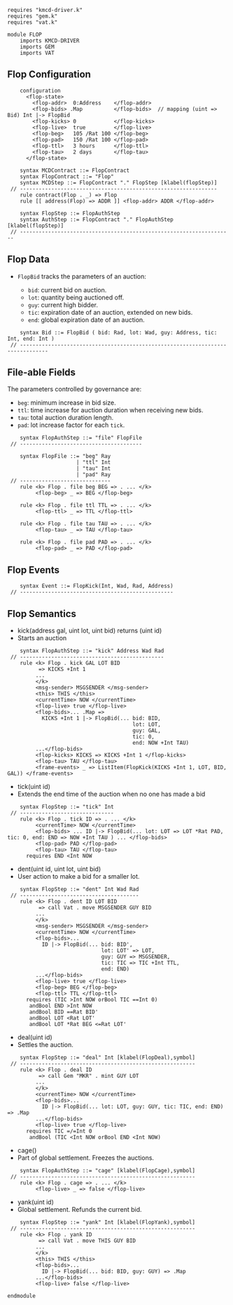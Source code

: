 ```k
requires "kmcd-driver.k"
requires "gem.k"
requires "vat.k"

module FLOP
    imports KMCD-DRIVER
    imports GEM
    imports VAT
```

Flop Configuration
------------------

```k
    configuration
      <flop-state>
        <flop-addr>  0:Address    </flop-addr>
        <flop-bids> .Map          </flop-bids>  // mapping (uint => Bid) Int |-> FlopBid
        <flop-kicks> 0            </flop-kicks>
        <flop-live>  true         </flop-live>
        <flop-beg>   105 /Rat 100 </flop-beg>
        <flop-pad>   150 /Rat 100 </flop-pad>
        <flop-ttl>   3 hours      </flop-ttl>
        <flop-tau>   2 days       </flop-tau>
      </flop-state>
```

```k
    syntax MCDContract ::= FlopContract
    syntax FlopContract ::= "Flop"
    syntax MCDStep ::= FlopContract "." FlopStep [klabel(flopStep)]
 // ---------------------------------------------------------------
    rule contract(Flop . _) => Flop
    rule [[ address(Flop) => ADDR ]] <flop-addr> ADDR </flop-addr>

    syntax FlopStep ::= FlopAuthStep
    syntax AuthStep ::= FlopContract "." FlopAuthStep [klabel(flopStep)]
 // --------------------------------------------------------------------
```

Flop Data
---------

-   `FlopBid` tracks the parameters of an auction:

    -   `bid`: current bid on auction.
    -   `lot`: quantity being auctioned off.
    -   `guy`: current high bidder.
    -   `tic`: expiration date of an auction, extended on new bids.
    -   `end`: global expiration date of an auction.

```k
    syntax Bid ::= FlopBid ( bid: Rad, lot: Wad, guy: Address, tic: Int, end: Int )
 // -------------------------------------------------------------------------------
```

File-able Fields
----------------

The parameters controlled by governance are:

-   `beg`: minimum increase in bid size.
-   `ttl`: time increase for auction duration when receiving new bids.
-   `tau`: total auction duration length.
-   `pad`: lot increase factor for each `tick`.

```k
    syntax FlopAuthStep ::= "file" FlopFile
 // ---------------------------------------

    syntax FlopFile ::= "beg" Ray
                      | "ttl" Int
                      | "tau" Int
                      | "pad" Ray
 // -----------------------------
    rule <k> Flop . file beg BEG => . ... </k>
         <flop-beg> _ => BEG </flop-beg>

    rule <k> Flop . file ttl TTL => . ... </k>
         <flop-ttl> _ => TTL </flop-ttl>

    rule <k> Flop . file tau TAU => . ... </k>
         <flop-tau> _ => TAU </flop-tau>

    rule <k> Flop . file pad PAD => . ... </k>
         <flop-pad> _ => PAD </flop-pad>
```

Flop Events
-----------

```k
    syntax Event ::= FlopKick(Int, Wad, Rad, Address)
 // -------------------------------------------------
```

Flop Semantics
--------------

- kick(address gal, uint lot, uint bid) returns (uint id)
- Starts an auction

```k
    syntax FlopAuthStep ::= "kick" Address Wad Rad
 // ----------------------------------------------
    rule <k> Flop . kick GAL LOT BID
          => KICKS +Int 1
         ...
         </k>
         <msg-sender> MSGSENDER </msg-sender>
         <this> THIS </this>
         <currentTime> NOW </currentTime>
         <flop-live> true </flop-live>
         <flop-bids>... .Map =>
           KICKS +Int 1 |-> FlopBid(... bid: BID,
                                        lot: LOT,
                                        guy: GAL,
                                        tic: 0,
                                        end: NOW +Int TAU)
         ...</flop-bids>
         <flop-kicks> KICKS => KICKS +Int 1 </flop-kicks>
         <flop-tau> TAU </flop-tau>
         <frame-events> _ => ListItem(FlopKick(KICKS +Int 1, LOT, BID, GAL)) </frame-events>
```

- tick(uint id)
- Extends the end time of the auction when no one has made a bid

```k
    syntax FlopStep ::= "tick" Int
 // ------------------------------
    rule <k> Flop . tick ID => . ... </k>
         <currentTime> NOW </currentTime>
         <flop-bids> ... ID |-> FlopBid(... lot: LOT => LOT *Rat PAD, tic: 0, end: END => NOW +Int TAU ) ... </flop-bids>
         <flop-pad> PAD </flop-pad>
         <flop-tau> TAU </flop-tau>
      requires END <Int NOW
```

- dent(uint id, uint lot, uint bid)
- User action to make a bid for a smaller lot.

```k
    syntax FlopStep ::= "dent" Int Wad Rad
 // --------------------------------------
    rule <k> Flop . dent ID LOT BID
          => call Vat . move MSGSENDER GUY BID
         ...
         </k>
         <msg-sender> MSGSENDER </msg-sender>
         <currentTime> NOW </currentTime>
         <flop-bids>...
           ID |-> FlopBid(... bid: BID',
                              lot: LOT' => LOT,
                              guy: GUY => MSGSENDER,
                              tic: TIC => TIC +Int TTL,
                              end: END)
         ...</flop-bids>
         <flop-live> true </flop-live>
         <flop-beg> BEG </flop-beg>
         <flop-ttl> TTL </flop-ttl>
      requires (TIC >Int NOW orBool TIC ==Int 0)
       andBool END >Int NOW
       andBool BID ==Rat BID'
       andBool LOT <Rat LOT'
       andBool LOT *Rat BEG <=Rat LOT'
```

- deal(uint id)
- Settles the auction.

```k
    syntax FlopStep ::= "deal" Int [klabel(FlopDeal),symbol]
 // --------------------------------------------------------
    rule <k> Flop . deal ID
          => call Gem "MKR" . mint GUY LOT
         ...
         </k>
         <currentTime> NOW </currentTime>
         <flop-bids>...
           ID |-> FlopBid(... lot: LOT, guy: GUY, tic: TIC, end: END) => .Map
         ...</flop-bids>
         <flop-live> true </flop-live>
      requires TIC =/=Int 0
       andBool (TIC <Int NOW orBool END <Int NOW)
```

- cage()
- Part of global settlement. Freezes the auctions.

```k
    syntax FlopAuthStep ::= "cage" [klabel(FlopCage),symbol]
 // --------------------------------------------------------
    rule <k> Flop . cage => . ... </k>
         <flop-live> _ => false </flop-live>
```

- yank(uint id)
- Global settlement. Refunds the current bid.

```k
    syntax FlopStep ::= "yank" Int [klabel(FlopYank),symbol]
 // --------------------------------------------------------
    rule <k> Flop . yank ID
          => call Vat . move THIS GUY BID
         ...
         </k>
         <this> THIS </this>
         <flop-bids>...
           ID |-> FlopBid(... bid: BID, guy: GUY) => .Map
         ...</flop-bids>
         <flop-live> false </flop-live>
```

```k
endmodule
```
